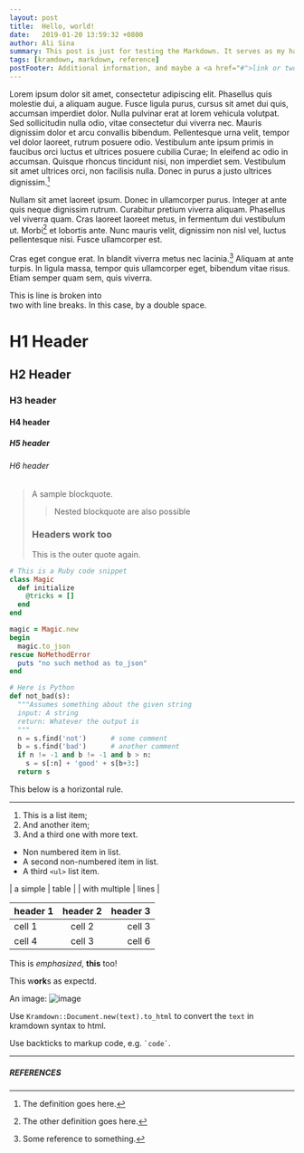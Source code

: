 ```yaml
---
layout: post
title:  Hello, world!
date:   2019-01-20 13:59:32 +0800
author: Ali Sina
summary: This post is just for testing the Markdown. It serves as my handy kramdown Markdown quick-reference.
tags: [kramdown, markdown, reference]
postFooter: Additional information, and maybe a <a href="#">link or two</a>.
---
```

Lorem ipsum dolor sit amet, consectetur adipiscing elit. Phasellus quis molestie dui, a aliquam augue. Fusce ligula purus, cursus sit amet dui quis, accumsan imperdiet dolor. Nulla pulvinar erat at lorem vehicula volutpat. Sed sollicitudin nulla odio, vitae consectetur dui viverra nec. Mauris dignissim dolor et arcu convallis bibendum. Pellentesque urna velit, tempor vel dolor laoreet, rutrum posuere odio. Vestibulum ante ipsum primis in faucibus orci luctus et ultrices posuere cubilia Curae; In eleifend ac odio in accumsan. Quisque rhoncus tincidunt nisi, non imperdiet sem. Vestibulum sit amet ultrices orci, non facilisis nulla. Donec in purus a justo ultrices dignissim.[^1]

Nullam sit amet laoreet ipsum. Donec in ullamcorper purus. Integer at ante quis neque dignissim rutrum. Curabitur pretium viverra aliquam. Phasellus vel viverra quam. Cras laoreet laoreet metus, in fermentum dui vestibulum ut. Morbi[^2] et lobortis ante. Nunc mauris velit, dignissim non nisl vel, luctus pellentesque nisi. Fusce ullamcorper est.

Cras eget congue erat. In blandit viverra metus nec lacinia.[^3] Aliquam at ante turpis. In ligula massa, tempor quis ullamcorper eget, bibendum vitae risus. Etiam semper quam sem, quis viverra.

This is line is broken into  
two with line breaks. In this case, by a double space.

# H1 Header
## H2 Header
### H3 header
#### H4 header
##### H5 header
###### H6 header

> A sample blockquote.
>
> > Nested blockquote are also possible
>
> ### Headers work too
> This is the outer quote again.

~~~ruby
# This is a Ruby code snippet
class Magic
  def initialize
    @tricks = []
  end
end

magic = Magic.new
begin
  magic.to_json
rescue NoMethodError
  puts "no such method as to_json"
end
~~~

~~~python
# Here is Python
def not_bad(s):
  """Assumes something about the given string
  input: A string
  return: Whatever the output is
  """
  n = s.find('not')      # some comment
  b = s.find('bad')      # another comment
  if n != -1 and b != -1 and b > n:
    s = s[:n] + 'good' + s[b+3:]
  return s
~~~


This below is a horizontal rule.
* * *


1. This is a list item;
2. And another item;
2. And a third one with more text.


* Non numbered item in list.
* A second non-numbered item in list.
* A third `<ul>` list item.


| a simple | table |
| with multiple | lines |

| header 1 | header 2 | header 3 |
|:--------|:--------:|--------:|
| cell 1 | cell 2 | cell 3 |
| cell 4 | cell 3 | cell 6 |


This is *emphasized*, __this__ too!

This w**ork**s as expectd.


An image: ![image](http://placekitten.com/200/200)


Use `Kramdown::Document.new(text).to_html` to convert the
`text` in kramdown syntax to html.


Use backticks to markup code, e.g. `` `code` ``.


* * *
##### REFERENCES


[^1]: The definition goes here.
[^2]: The other definition goes here.
[^3]: Some reference to something.
